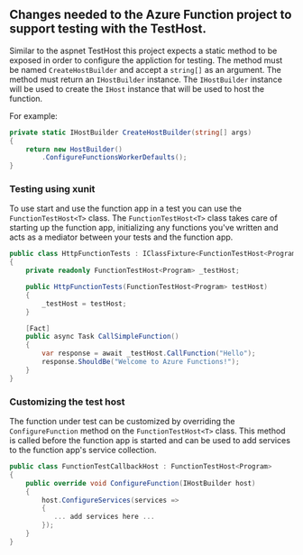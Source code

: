 
## Changes needed to the Azure Function project to support testing with the TestHost.

Similar to the aspnet TestHost this project expects a static method to be exposed in order to configure the appliction for testing.  The method must be named `CreateHostBuilder` and accept a `string[]` as an argument.  The method must return an `IHostBuilder` instance.  The `IHostBuilder` instance will be used to create the `IHost` instance that will be used to host the function.
 
For example:
```csharp
private static IHostBuilder CreateHostBuilder(string[] args)
{
    return new HostBuilder()
        .ConfigureFunctionsWorkerDefaults();
}
```

### Testing using xunit

To use start and use the function app in a test you can use the `FunctionTestHost<T>` class. The `FunctionTestHost<T>` class takes care of starting up the function app, initializing any functions you've written and acts as a mediator between your tests and the function app.

```csharp
public class HttpFunctionTests : IClassFixture<FunctionTestHost<Program>>
{
    private readonly FunctionTestHost<Program> _testHost;

    public HttpFunctionTests(FunctionTestHost<Program> testHost)
    {
        _testHost = testHost;
    }

    [Fact]
    public async Task CallSimpleFunction()
    {
        var response = await _testHost.CallFunction("Hello");
        response.ShouldBe("Welcome to Azure Functions!");
    }
}
```

### Customizing the test host

The function under test can be customized by overriding the `ConfigureFunction` method on the `FunctionTestHost<T>` class.  This method is called before the function app is started and can be used to add services to the function app's service collection.

```csharp
public class FunctionTestCallbackHost : FunctionTestHost<Program>
{
    public override void ConfigureFunction(IHostBuilder host)
    {
        host.ConfigureServices(services =>
        {
           ... add services here ...
        });
    }
}
```


